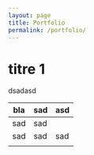 ```yaml
---
layout: page
title: Portfolio
permalink: /portfolio/
---
```


# titre 1

dsadasd

| bla  | sad  | asd  |
| ---- | ---- | ---- |
| sad  | sad  |      |
| sad  | sad  | sad  |
|      |      |      |

